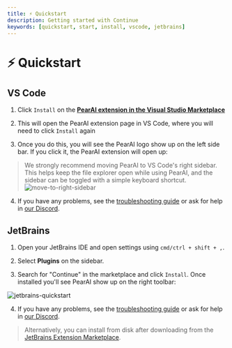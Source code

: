 ```yaml
---
title: ⚡️ Quickstart
description: Getting started with Continue
keywords: [quickstart, start, install, vscode, jetbrains]
---
```


# ⚡️ Quickstart

## VS Code

1. Click `Install` on the **[PearAI extension in the Visual Studio Marketplace](https://marketplace.visualstudio.com/items?itemName=Continue.continue)**

2. This will open the PearAI extension page in VS Code, where you will need to click `Install` again

3. Once you do this, you will see the PearAI logo show up on the left side bar. If you click it, the PearAI extension will open up:

> We strongly recommend moving PearAI to VS Code's right sidebar. This helps keep the file explorer open while using PearAI, and the sidebar can be toggled with a simple keyboard shortcut. ![move-to-right-sidebar](/img/move-to-right-sidebar.png)

4. If you have any problems, see the [troubleshooting guide](./troubleshooting.md) or ask for help in [our Discord](https://discord.gg/7QMraJUsQt).

## JetBrains

1. Open your JetBrains IDE and open settings using `cmd/ctrl + shift + ,`.

2. Select **Plugins** on the sidebar.

3. Search for "Continue" in the marketplace and click `Install`. Once installed you'll see PearAI show up on the right toolbar:

![jetbrains-quickstart](/img/jetbrains-quickstart.png)

4. If you have any problems, see the [troubleshooting guide](./troubleshooting.md) or ask for help in [our Discord](https://discord.com/invite/EfJEfdFnDQ).

> Alternatively, you can install from disk after downloading from the [JetBrains Extension Marketplace](https://plugins.jetbrains.com/plugin/22707-continue-extension).
